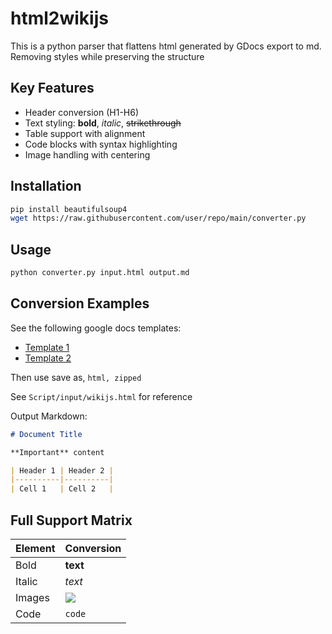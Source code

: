 # html2wikijs
This is a python parser that flattens html generated by GDocs export to md. Removing styles while preserving the structure

## Key Features

- Header conversion (H1-H6)
- Text styling: **bold**, *italic*, ~~strikethrough~~
- Table support with alignment
- Code blocks with syntax highlighting
- Image handling with centering

## Installation
```bash
pip install beautifulsoup4
wget https://raw.githubusercontent.com/user/repo/main/converter.py
```

## Usage
```bash
python converter.py input.html output.md
```

## Conversion Examples

See the following google docs templates:
- [Template 1](https://docs.google.com/document/d/e/2PACX-1vS2QxqCVPNH5SRhD8XAynTwU4hGpTIgy3fQMddTgegCqRTB62PuQWU1rzoSJoSnDRQyj_OxZwbpUona/pub)
- [Template 2](https://docs.google.com/document/d/1dDA53Y2ITyU2iVquS2o4Hn9g0Yf3ZLI5_p1eCMYL_k8/edit?usp=sharing)

Then use save as, `html, zipped`

See `Script/input/wikijs.html` for reference

Output Markdown:
```markdown
# Document Title

**Important** content

| Header 1 | Header 2 |
|----------|----------|
| Cell 1   | Cell 2   |
```

## Full Support Matrix

| Element         | Conversion              |
|----------------|-------------------------|
| Bold           | **text**                |
| Italic         | *text*                  |
| Images         | ![](image.png)          |
| Code           | ```code```              |
